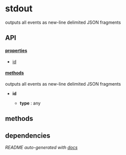 # stdout

outputs all events as new-line delimited JSON fragments

## API

#### [properties](#stdout-properties)

  - [id](#stdout-properties-id)


#### [methods](#stdout-methods)


outputs all events as new-line delimited JSON fragments

- **id** 

  - **type** : any


<a name="stdout-methods"></a> 

## methods 


## dependencies 


*README auto-generated with [docs](https://github.com/bigcompany/resources/tree/master/docs)*